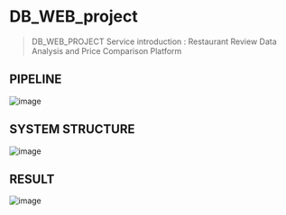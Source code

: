 # DB_WEB_project
> DB_WEB_PROJECT 
> Service introduction : Restaurant Review Data Analysis and Price Comparison Platform

## PIPELINE
![image](https://github.com/oosedus/DB_WEB_project/assets/117005656/a9edcdd4-52cc-48fb-a543-8b9ddb14a53d)

## SYSTEM STRUCTURE
![image](https://github.com/oosedus/DB_WEB_project/assets/117005656/6f6db98b-b5ba-4933-ad95-fa0bfb40b95c)

## RESULT
![image](https://github.com/oosedus/DB_WEB_project/assets/117005656/d57dec23-b9dd-4f05-a745-9eeba4d24524)


